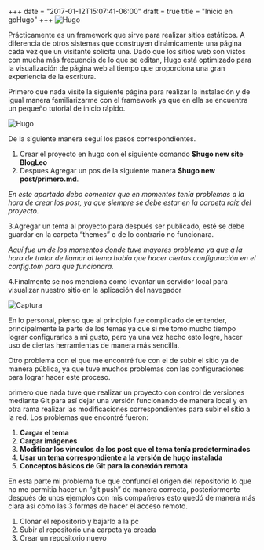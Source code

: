 +++
date = "2017-01-12T15:07:41-06:00"
draft = true
title = "Inicio en goHugo"
+++
![Hugo](images/hugo1.png)

Prácticamente es un framework que sirve para realizar sitios estáticos.  A diferencia de otros sistemas que construyen dinámicamente una página cada vez que un visitante solicita una. Dado que los sitios web son vistos con mucha más frecuencia de lo que se editan, Hugo está optimizado para la visualización de página web al tiempo que proporciona una gran experiencia de la escritura.

Primero que nada visite la siguiente página para realizar la instalación y de igual manera familiarizarme con el framework ya que en ella se encuentra un pequeño tutorial de inicio rápido.

![Hugo](images/hugo2_opt.jpg)

De la siguiente manera seguí los pasos correspondientes.

1. Crear el proyecto en hugo con el siguiente comando **$hugo new site BlogLeo**
2. Despues Agregar un pos de la siguiente manera **$hugo new post/primero.md**.

 *En este apartado debo comentar que en momentos tenía problemas a la hora de crear los post, ya que siempre se debe estar en la carpeta raíz del proyecto.*

3.Agregar un tema al proyecto para después ser publicado, esté se debe guardar en la carpeta “themes” o de lo contrario no funcionara.

*Aquí fue un de los momentos donde tuve mayores problema ya que a la hora de tratar de llamar al tema había que hacer ciertas configuración en el config.tom para que funcionara.*

4.Finalmente se nos menciona como levantar un servidor local para visualizar nuestro sitio en la aplicación del navegador 

![Captura](images/captura1.png)

En lo personal, pienso que al principio fue complicado de entender, principalmente la parte de los temas ya que si me tomo mucho tiempo lograr configurarlos a mi gusto, pero ya una vez hecho esto logre, hacer uso de ciertas herramientas de manera más sencilla.

Otro problema con el que me encontré fue con el de subir el sitio ya de manera pública, ya que tuve muchos problemas con las configuraciones para lograr hacer este proceso. 

primero que nada tuve que realizar un proyecto con control de versiones mediante Git para así dejar una versión funcionando de manera local y en otra rama realizar las modificaciones correspondientes para subir el sitio a la red. Los problemas que encontré fueron:

1. **Cargar el tema** 
2. **Cargar imágenes**
3. **Modificar los vínculos de los post que el tema tenía predeterminados**  
4. **Usar un tema correspondiente a la versión de hugo instalada** 
5. **Conceptos básicos de Git para la conexión remota**

En esta parte mi problema fue que confundí el origen del repositorio lo que no me permitia hacer un “git push” de manera correcta, posteriormente después de unos ejemplos con mis compañeros esto quedó de manera más clara así como las 3 formas de hacer el acceso remoto.

1. Clonar el repositorio y bajarlo a la pc
2. Subir al repositorio una carpeta ya creada 
3. Crear un repositorio nuevo





